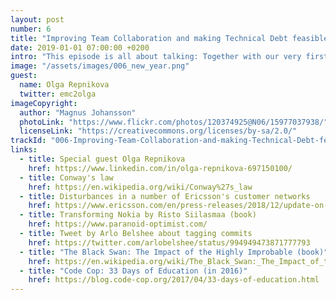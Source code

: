 ```yaml
---
layout: post
number: 6
title: "Improving Team Collaboration and making Technical Debt feasible"
date: 2019-01-01 07:00:00 +0200
intro: "This episode is all about talking: Together with our very first official guest, we attempt figuring out how to get developers talk to each other, and then get managers talk to developers about technical debt."
image: "/assets/images/006_new_year.png"
guest:
  name: Olga Repnikova
  twitter: emc2olga
imageCopyright:
  author: "Magnus Johansson"
  photoLink: "https://www.flickr.com/photos/120374925@N06/15977037938/"
  licenseLink: "https://creativecommons.org/licenses/by-sa/2.0/"
trackId: "006-Improving-Team-Collaboration-and-making-Technical-Debt-feasible-e36lob/a-aad89"
links:
  - title: Special guest Olga Repnikova
    href: https://www.linkedin.com/in/olga-repnikova-697150100/
  - title: Conway's law
    href: https://en.wikipedia.org/wiki/Conway%27s_law
  - title: Disturbances in a number of Ericsson's customer networks
    href: https://www.ericsson.com/en/press-releases/2018/12/update-on-software-issue-impacting-certain-customers
  - title: Transforming Nokia by Risto Siilasmaa (book)
    href: https://www.paranoid-optimist.com/
  - title: Tweet by Arlo Belshee about tagging commits
    href: https://twitter.com/arlobelshee/status/994949473871777793
  - title: "The Black Swan: The Impact of the Highly Improbable (book)"
    href: https://en.wikipedia.org/wiki/The_Black_Swan:_The_Impact_of_the_Highly_Improbable
  - title: "Code Cop: 33 Days of Education (in 2016)"
    href: https://blog.code-cop.org/2017/04/33-days-of-education.html
---
```

